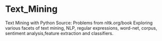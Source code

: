 # Text_Mining
Text Mining with Python
Source: Problems from nltk.org/book
Exploring various facets of text mining, NLP, regular expressions, word-net, corpus, sentiment analysis,feature extraction and classifiers.

